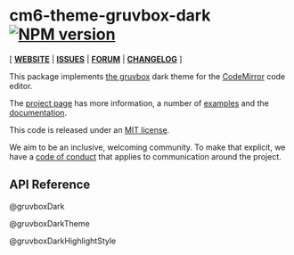 <!-- NOTE: README.md is generated from src/README.md -->

# cm6-theme-gruvbox-dark [![NPM version](https://img.shields.io/npm/v/cm6-theme-gruvbox-dark.svg)](https://www.npmjs.org/package/cm6-theme-gruvbox-dark)

[ [**WEBSITE**](https://codemirror.net/6/) | [**ISSUES**](https://github.com/codemirror/codemirror.next/issues) | [**FORUM**](https://discuss.codemirror.net/c/next/) | [**CHANGELOG**](https://github.com/codemirror/theme-one-dark/blob/main/CHANGELOG.md) ]

This package implements [the gruvbox](https://github.com/morhetz/gruvbox) dark theme for the
[CodeMirror](https://codemirror.net/6/) code editor.

The [project page](https://codemirror.net/6/) has more information, a
number of [examples](https://codemirror.net/6/examples/) and the
[documentation](https://codemirror.net/6/docs/).

This code is released under an
[MIT license](https://github.com/craftzdog/cm6-themes/tree/main/LICENSE).

We aim to be an inclusive, welcoming community. To make that explicit,
we have a [code of
conduct](http://contributor-covenant.org/version/1/1/0/) that applies
to communication around the project.

## API Reference

@gruvboxDark

@gruvboxDarkTheme

@gruvboxDarkHighlightStyle
